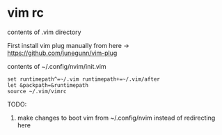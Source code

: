 # vim rc
contents of .vim directory

First install vim plug manually from here -> https://github.com/junegunn/vim-plug

contents of ~/.config/nvim/init.vim
```
set runtimepath^=~/.vim runtimepath+=~/.vim/after
let &packpath=&runtimepath
source ~/.vim/vimrc
```

TODO:
1. make changes to boot vim from ~/.config/nvim instead of redirecting here
